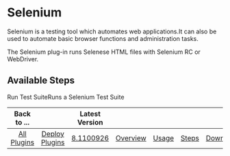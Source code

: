 
Selenium
========

Selenium is a testing tool which automates web applications.It can also be used to automate basic browser functions and administration tasks.

The Selenium plug-in runs Selenese HTML files with Selenium RC or WebDriver.


Available Steps
---------------

Run Test SuiteRuns a Selenium Test Suite



|Back to ...||Latest Version|||||
| :---: | :---: | :---: | :---: | :---: | :---: | :---: |
|[All Plugins](../../index.md)|[Deploy Plugins](../README.md)|[8.1100926](https://raw.githubusercontent.com/UrbanCode/IBM-UCD-PLUGINS/main/files/Selenium/Selenium-8.1100926.zip)|[Overview](overview.md)|[Usage](usage.md)|[Steps](steps.md)|[Downloads](downloads.md)|
